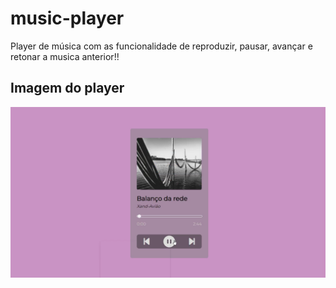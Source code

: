 # music-player
<p> Player de música com as funcionalidade de reproduzir, pausar, avançar e retonar a musica anterior!!</p>
<h2> Imagem do player</h2>
<img src = "imagens/ex1.png">
